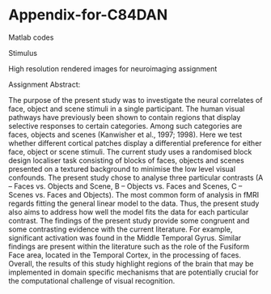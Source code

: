# Appendix-for-C84DAN
Matlab codes

Stimulus

High resolution rendered images for neuroimaging assignment

Assignment Abstract:

The purpose of the present study was to investigate the neural correlates of face, object and scene stimuli in a single participant. The human visual pathways have previously been shown to contain regions that display selective responses to certain categories. Among such categories are faces, objects and scenes (Kanwisher et al., 1997; 1998). Here we test whether different cortical patches display a differential preference for either face, object or scene stimuli. The current study uses a randomised block design localiser task consisting of blocks of faces, objects and scenes presented on a textured background to minimise the low level visual confounds. The present study chose to analyse three particular contrasts (A – Faces vs. Objects and Scene, B – Objects vs. Faces and Scenes, C – Scenes vs. Faces and Objects). The most common form of analysis in fMRI regards fitting the general linear model to the data. Thus, the present study also aims to address how well the model fits the data for each particular contrast. The findings of the present study provide some congruent and some contrasting evidence with the current literature. For example, significant activation was found in the Middle Temporal Gyrus. Similar findings are present within the literature such as the role of the Fusiform Face area, located in the Temporal Cortex, in the processing of faces. Overall, the results of this study highlight regions of the brain that may be implemented in domain specific mechanisms that are potentially crucial for the computational challenge of visual recognition.
